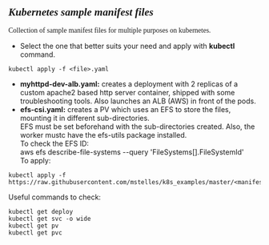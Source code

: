 ### <span style="font-family: times, serif; font-size:16pt; font-style:italic;"> Kubernetes sample manifest files

<span style="font-family: calibri, Garamond, 'Comic Sans MS' ;"> Collection of sample manifest files for multiple purposes on kubernetes.</span>

* Select the one that better suits your need and apply with <b>kubectl</b> command.
```
kubectl apply -f <file>.yaml
```
* <b>myhttpd-dev-alb.yaml:</b> creates a deployment with 2 replicas of a custom apache2 based http server container, shipped with some troubleshooting tools. Also launches an ALB (AWS) in front of the pods. </b>
* <b>efs-csi.yaml:</b> creates a PV which uses an EFS to store the files, mounting it in different sub-directories.</b>
<br>EFS must be set beforehand with the sub-directories created. Also, the worker mustc have the efs-utils package installed.
<br>To check the EFS ID:
<br>aws efs describe-file-systems --query 'FileSystems[].FileSystemId'
<br>To apply:
```
kubectl apply -f https://raw.githubusercontent.com/mstelles/k8s_examples/master/<manifest>.yaml
```
Useful commands to check:
```
kubectl get deploy
kubectl get svc -o wide
kubectl get pv
kubectl get pvc
```
